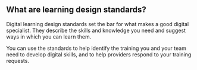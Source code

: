 ## What are learning design standards?

Digital learning design standards set the bar for what makes a good digital specialist. They describe the skills and knowledge you need and suggest ways in which you can learn them. 

You can use the standards to help identify the training you and your team need to develop digital skills, and to help providers respond to your training requests.